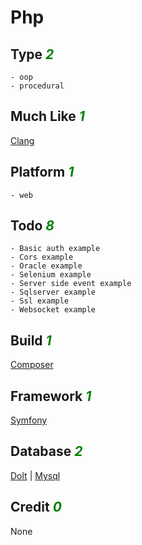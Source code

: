 # Php

## Type <i style='color:green;'>2</i>
	- oop
	- procedural
## Much Like <i style='color:green;'>1</i>
[Clang](CLANG.md)
## Platform <i style='color:green;'>1</i>
	- web
## Todo <i style='color:green;'>8</i>
	- Basic auth example
	- Cors example
	- Oracle example
	- Selenium example
	- Server side event example
	- Sqlserver example
	- Ssl example
	- Websocket example
## Build <i style='color:green;'>1</i>
[Composer](https://github.com/bearddan2000?tab=repositories&q=php+composer&type=&language=&sort=)
## Framework <i style='color:green;'>1</i>
[Symfony](https://github.com/bearddan2000?tab=repositories&q=php+symfony&type=&language=&sort=)
## Database <i style='color:green;'>2</i>
[Dolt](https://github.com/bearddan2000?tab=repositories&q=php+dolt&type=&language=&sort=) | [Mysql](https://github.com/bearddan2000?tab=repositories&q=php+mysql&type=&language=&sort=)
## Credit <i style='color:green;'>0</i>
None